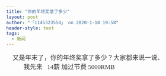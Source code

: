 ```yaml
---
title: "你的年终奖拿了多少"
layout: post
author: "「1145323554」 on 2020-1-18 19:58"
header-style: text
tags:
  - 新闻
---
```


<head></head>
<body>
 <font face="Microsoft YaHei"><font color="#333333"><font style="font-size:17px">　又是年末了，你的年终奖拿了多少？大家都来说一说、</font></font></font>
 <br> 
 <font face="Microsoft YaHei"><font color="#333333"><font style="font-size:17px">&nbsp; &nbsp;&nbsp; &nbsp;&nbsp; &nbsp;&nbsp;&nbsp;我先来&nbsp; &nbsp;14薪 加过节费 5000RMB</font></font></font>
 <br> 
 <br>
</body>


